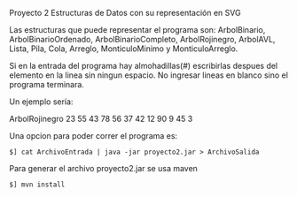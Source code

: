 
Proyecto 2 Estructuras de Datos con su representación en SVG 

Las estructuras que puede representar el programa son: ArbolBinario, ArbolBinarioOrdenado, ArbolBinarioCompleto, ArbolRojinegro,
ArbolAVL, Lista, Pila, Cola, Arreglo, MonticuloMinimo y MonticuloArreglo.

Si en la entrada del programa hay almohadillas(#) escribirlas despues del elemento en la linea sin ningun espacio.
No ingresar lineas en blanco sino el programa terminara.

Un ejemplo sería:

ArbolRojinegro 23 55 43 78 56 37 42 12 90 9 45 3


Una opcion para poder correr el programa es:

	$] cat ArchivoEntrada | java -jar proyecto2.jar > ArchivoSalida

Para generar el archivo proyecto2.jar se usa maven

	$] mvn install
